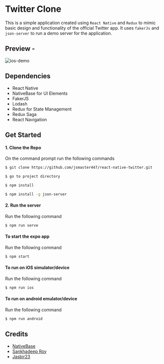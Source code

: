 # Twitter Clone

This is a simple application created using `React Native` and `Redux` to mimic basic design and functionality of the official Twitter app.
It uses `fakerJs` and `json-server` to run a demo server for the application.

## Preview - 

![ios-demo](./screenshots/TwitterClone.gif)

## Dependencies
- React Native
- NativeBase for UI Elements
- FakerJS
- Lodash
- Redux for State Management
- Redux Saga
- React Navigation

## Get Started

#### 1. Clone the Repo

On the command prompt run the following commands
```sh
$ git clone https://github.com/jsmaster447/react-native-twitter.git

$ go to project directory

$ npm install

$ npm install -g json-server

```

#### 2. Run the server

Run the following command

```sh
$ npm run serve
```

#### To start the expo app

Run the following command

```sh
$ npm start
```

#### To run on iOS simulator/device

Run the following command

```sh
$ npm run ios
```

#### To run on android emulator/device

Run the following command

```sh
$ npm run android
```

## Credits

*	[NativeBase](http://nativebase.io)
*	[Sankhadeep Roy](https://github.com/sankhadeeproy007)
*	[Jasbir23](https://github.com/Jasbir23)
